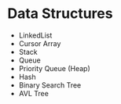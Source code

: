# Data Structures
- LinkedList
- Cursor Array
- Stack
- Queue
- Priority Queue (Heap)
- Hash
- Binary Search Tree
- AVL Tree
